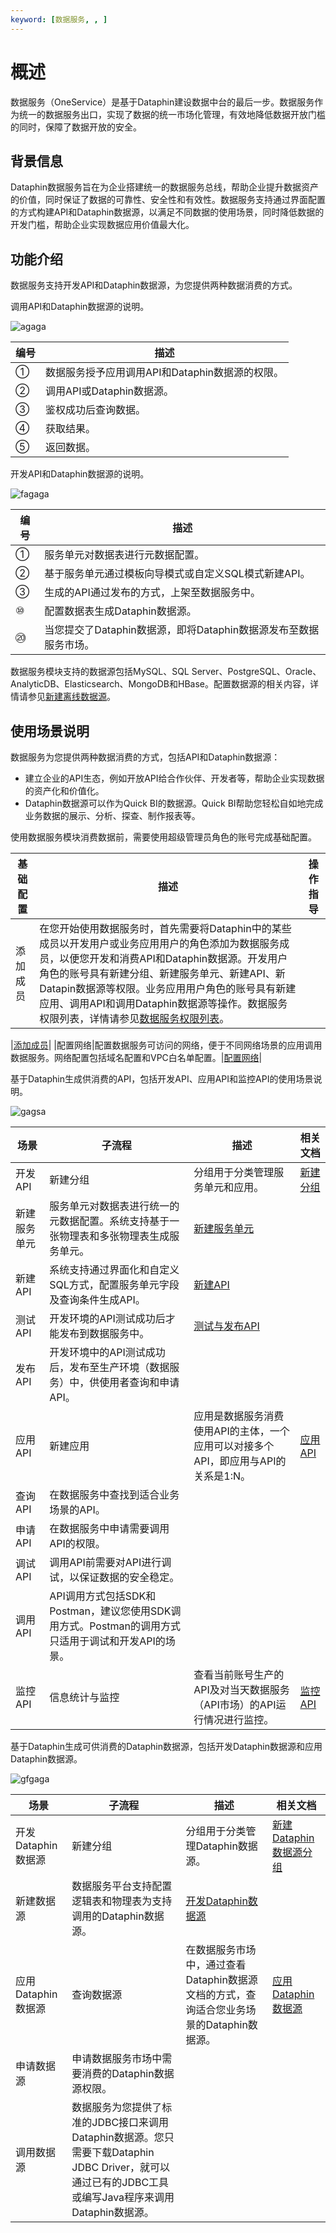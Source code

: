 ```yaml
---
keyword: [数据服务, , ]
---
```


# 概述

数据服务（OneService）是基于Dataphin建设数据中台的最后一步。数据服务作为统一的数据服务出口，实现了数据的统一市场化管理，有效地降低数据开放门槛的同时，保障了数据开放的安全。

## 背景信息

Dataphin数据服务旨在为企业搭建统一的数据服务总线，帮助企业提升数据资产的价值，同时保证了数据的可靠性、安全性和有效性。数据服务支持通过界面配置的方式构建API和Dataphin数据源，以满足不同数据的使用场景，同时降低数据的开发门槛，帮助企业实现数据应用价值最大化。

## 功能介绍

数据服务支持开发API和Dataphin数据源，为您提供两种数据消费的方式。

调用API和Dataphin数据源的说明。

![agaga](https://static-aliyun-doc.oss-accelerate.aliyuncs.com/assets/img/zh-CN/1184088061/p205824.png)

|编号|描述|
|--|--|
|①|数据服务授予应用调用API和Dataphin数据源的权限。|
|②|调用API或Dataphin数据源。|
|③|鉴权成功后查询数据。|
|④|获取结果。|
|⑤|返回数据。|

开发API和Dataphin数据源的说明。

![fagaga](https://static-aliyun-doc.oss-accelerate.aliyuncs.com/assets/img/zh-CN/1184088061/p205910.png)

|编号|描述|
|--|--|
|①|服务单元对数据表进行元数据配置。|
|②|基于服务单元通过模板向导模式或自定义SQL模式新建API。|
|③|生成的API通过发布的方式，上架至数据服务中。|
|⑩|配置数据表生成Dataphin数据源。|
|⑳|当您提交了Dataphin数据源，即将Dataphin数据源发布至数据服务市场。|

数据服务模块支持的数据源包括MySQL、SQL Server、PostgreSQL、Oracle、AnalyticDB、Elasticsearch、MongoDB和HBase。配置数据源的相关内容，详情请参见[新建离线数据源](/cn.zh-CN/数仓规划/数据源/新建离线数据源/新建DRDS数据源.md)。

## 使用场景说明

数据服务为您提供两种数据消费的方式，包括API和Dataphin数据源：

-   建立企业的API生态，例如开放API给合作伙伴、开发者等，帮助企业实现数据的资产化和价值化。
-   Dataphin数据源可以作为Quick BI的数据源。Quick BI帮助您轻松自如地完成业务数据的展示、分析、探查、制作报表等。

使用数据服务模块消费数据前，需要使用超级管理员角色的账号完成基础配置。

|基础配置|描述|操作指导|
|----|--|----|
|添加成员|在您开始使用数据服务时，首先需要将Dataphin中的某些成员以开发用户或业务应用用户的角色添加为数据服务成员，以便您开发和消费API和Dataphin数据源。开发用户角色的账号具有新建分组、新建服务单元、新建API、新Datapin数据源等权限。业务应用用户角色的账号具有新建应用、调用API和调用Dataphin数据源等操作。数据服务权限列表，详情请参见[数据服务权限列表](/cn.zh-CN/权限管理/数据服务权限列表.md)。

|[添加成员](/cn.zh-CN/数据服务/基础配置/添加成员.md)|
|配置网络|配置数据服务可访问的网络，便于不同网络场景的应用调用数据服务。网络配置包括域名配置和VPC白名单配置。|[配置网络](/cn.zh-CN/数据服务/基础配置/配置网络.md)|

基于Dataphin生成供消费的API，包括开发API、应用API和监控API的使用场景说明。

![gagsa](https://static-aliyun-doc.oss-accelerate.aliyuncs.com/assets/img/zh-CN/1184088061/p205851.png)

|场景|子流程|描述|相关文档|
|--|---|--|----|
|开发API|新建分组|分组用于分类管理服务单元和应用。|[新建分组](/cn.zh-CN/数据服务/开发API/新建分组.md)|
|新建服务单元|服务单元对数据表进行统一的元数据配置。系统支持基于一张物理表和多张物理表生成服务单元。|[新建服务单元](/cn.zh-CN/数据服务/开发API/新建服务单元/新建单物理表服务单元.md)|
|新建API|系统支持通过界面化和自定义SQL方式，配置服务单元字段及查询条件生成API。|[新建API](/cn.zh-CN/数据服务/开发API/新建API/通过模板向导模式新建API.md)|
|测试API|开发环境的API测试成功后才能发布到数据服务中。|[测试与发布API](/cn.zh-CN/数据服务/开发API/测试与发布API.md)|
|发布API|开发环境中的API测试成功后，发布至生产环境（数据服务）中，供使用者查询和申请API。|
|应用API|新建应用|应用是数据服务消费使用API的主体，一个应用可以对接多个API，即应用与API的关系是1:N。|[应用API](/cn.zh-CN/数据服务/应用API.md)|
|查询API|在数据服务中查找到适合业务场景的API。|
|申请API|在数据服务中申请需要调用API的权限。|
|调试API|调用API前需要对API进行调试，以保证数据的安全稳定。|
|调用API|API调用方式包括SDK和Postman，建议您使用SDK调用方式。Postman的调用方式只适用于调试和开发API的场景。|
|监控API|信息统计与监控|查看当前账号生产的API及对当天数据服务（API市场）的API运行情况进行监控。|[监控API](/cn.zh-CN/数据服务/监控API.md)|

基于Dataphin生成可供消费的Dataphin数据源，包括开发Dataphin数据源和应用Dataphin数据源。

![gfgaga](https://static-aliyun-doc.oss-accelerate.aliyuncs.com/assets/img/zh-CN/2184088061/p205850.png)

|场景|子流程|描述|相关文档|
|--|---|--|----|
|开发Dataphin数据源|新建分组|分组用于分类管理Dataphin数据源。|[新建Dataphin数据源分组](/cn.zh-CN/数据服务/开发API/新建分组.md)|
|新建数据源|数据服务平台支持配置逻辑表和物理表为支持调用的Dataphin数据源。|[开发Dataphin数据源](/cn.zh-CN/数据服务/开发Dataphin数据源.md)|
|应用Dataphin数据源|查询数据源|在数据服务市场中，通过查看Dataphin数据源文档的方式，查询适合您业务场景的Dataphin数据源。|[应用Dataphin数据源](/cn.zh-CN/数据服务/应用Dataphin数据源.md)|
|申请数据源|申请数据服务市场中需要消费的Dataphin数据源权限。|
|调用数据源|数据服务为您提供了标准的JDBC接口来调用Dataphin数据源。您只需要下载Dataphin JDBC Driver，就可以通过已有的JDBC工具或编写Java程序来调用Dataphin数据源。|

